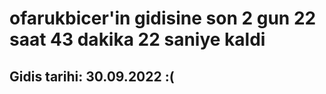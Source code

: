 # ofarukbicer'in gidisine son 2 gun 22 saat 43 dakika 22 saniye kaldi

## Gidis tarihi: 30.09.2022 :(